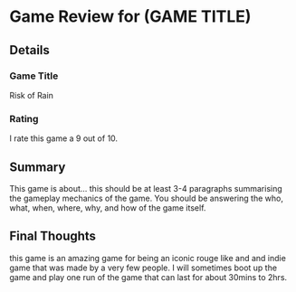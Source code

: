 # Game Review for (GAME TITLE)

## Details

### Game Title
Risk of Rain

### Rating
I rate this game a 9 out of 10.

## Summary
This game is about... this should be at least 3-4 paragraphs summarising the gameplay mechanics of the game. You should be answering the who, what, when, where, why, and how of the game itself.

## Final Thoughts
this game is an amazing game for being an iconic rouge like and and indie game that was made by a very few people. I will sometimes boot up the game and play one run of the game that can last for about 30mins to 2hrs.
